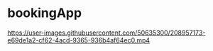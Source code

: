 # bookingApp





https://user-images.githubusercontent.com/50635300/208957173-e69de1a2-cf62-4acd-9365-936b4af64ec0.mp4

